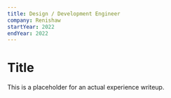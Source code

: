 ```yaml
---
title: Design / Development Engineer
company: Renishaw
startYear: 2022
endYear: 2022
---
```


# Title

This is a placeholder for an actual experience writeup.
